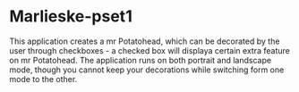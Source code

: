 # Marlieske-pset1
This application creates a mr Potatohead, which can be decorated by the user through checkboxes - a checked box will displaya certain extra feature on mr Potatohead. 
The application runs on both portrait and landscape mode, though you cannot keep your decorations while switching form one mode to the other.
